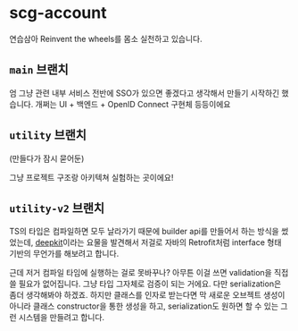 # scg-account

연습삼아 Reinvent the wheels를 몸소 실천하고 있습니다.

## `main` 브랜치

엄 그냥 관련 내부 서비스 전반에 SSO가 있으면 좋겠다고 생각해서 만들기 시작하긴 했습니다.
개쩌는 UI + 백엔드 + OpenID Connect 구현체 등등이에요

## `utility` 브랜치

(만들다가 잠시 묻어둔)

그냥 프로젝트 구조랑 아키텍쳐 실험하는 곳이에요!

## `utility-v2` 브랜치

TS의 타입은 컴파일하면 모두 날라가기 때문에 builder api를 만들어서 하는 방식을 썼었는데,
[deepkit](https://deepkit.io/)이라는 요물을 발견해서 저걸로 자바의 Retrofit처럼
interface 형태 기반의 무언가를 해보려고 합니다.

근데 저거 컴파일 타임에 실행하는 걸로 못바꾸나? 아무튼
이걸 쓰면 validation을 직접 쓸 필요가 없어집니다. 그냥 타입 그자체로 검증이 되는 거에요.
다만 serialization은 좀더 생각해봐야 하겠죠. 하지만 클래스를 인자로 받는다면 막 새로운
오브젝트 생성이 아니라 클래스 constructor을 통한 생성을 하고, serialization도 원하면
할 수 있는 그런 시스템을 만들려고 합니다.
